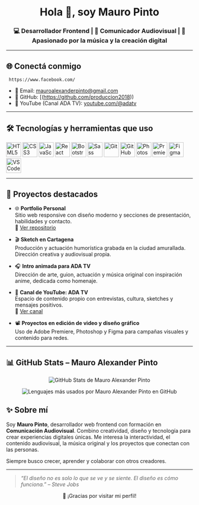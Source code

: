 <h1 align="center">Hola 👋, soy Mauro Pinto</h1>
<h3 align="center">💻 Desarrollador Frontend | 🎥 Comunicador Audiovisual | 🎵 Apasionado por la música y la creación digital</h3>

---

## 🌐 Conectá conmigo

     https://www.facebook.com/
- 📧 Email: mauroalexanderpinto@gmail.com
- 🧠 GitHub: [(https://github.com/produccion2018))
- 🎥 YouTube (Canal ADA TV): [youtube.com/@adatv](https://www.youtube.com/@adatv)


---

## 🛠️ Tecnologías y herramientas que uso

<p align="left">
  <img src="https://cdn.jsdelivr.net/gh/devicons/devicon/icons/html5/html5-original.svg" title="HTML5" width="40" height="40"/>
  <img src="https://cdn.jsdelivr.net/gh/devicons/devicon/icons/css3/css3-original.svg" title="CSS3" width="40" height="40"/>
  <img src="https://cdn.jsdelivr.net/gh/devicons/devicon/icons/javascript/javascript-original.svg" title="JavaScript" width="40" height="40"/>
  <img src="https://cdn.jsdelivr.net/gh/devicons/devicon/icons/react/react-original.svg" title="React" width="40" height="40"/>
  <img src="https://cdn.jsdelivr.net/gh/devicons/devicon/icons/bootstrap/bootstrap-original.svg" title="Bootstrap" width="40" height="40"/>
  <img src="https://cdn.jsdelivr.net/gh/devicons/devicon/icons/sass/sass-original.svg" title="Sass" width="40" height="40"/>
  <img src="https://cdn.jsdelivr.net/gh/devicons/devicon/icons/git/git-original.svg" title="Git" width="40" height="40"/>
  <img src="https://cdn.jsdelivr.net/gh/devicons/devicon/icons/github/github-original.svg" title="GitHub" width="40" height="40"/>
  <img src="https://cdn.jsdelivr.net/gh/devicons/devicon/icons/photoshop/photoshop-plain.svg" title="Photoshop" width="40" height="40"/>
  <img src="https://cdn.jsdelivr.net/gh/devicons/devicon/icons/premierepro/premierepro-original.svg" title="Premiere Pro" width="40" height="40"/>
  <img src="https://cdn.jsdelivr.net/gh/devicons/devicon/icons/figma/figma-original.svg" title="Figma" width="40" height="40"/>
  <img src="https://cdn.jsdelivr.net/gh/devicons/devicon/icons/vscode/vscode-original.svg" title="VS Code" width="40" height="40"/>
</p>

---

## 📂 Proyectos destacados

- 🌐 **Portfolio Personal**  
  Sitio web responsive con diseño moderno y secciones de presentación, habilidades y contacto.  
  🔗 [Ver repositorio](https://github.com/Drako01/portfolio)

- 🎬 **Sketch en Cartagena**  
  Producción y actuación humorística grabada en la ciudad amurallada. Dirección creativa y audiovisual propia.

- 🎧 **Intro animada para ADA TV**  
  Dirección de arte, guion, actuación y música original con inspiración anime, dedicada como homenaje.

- 📡 **Canal de YouTube: ADA TV**  
  Espacio de contenido propio con entrevistas, cultura, sketches y mensajes positivos.  
  🔗 [Ver canal](https://www.youtube.com/@adatv)

- 📽️ **Proyectos en edición de video y diseño gráfico**  
  Uso de Adobe Premiere, Photoshop y Figma para campañas visuales y contenido para redes.

---

## 📊 GitHub Stats – Mauro Alexander Pinto

<p align="center">
  <img src="https://github-readme-stats.vercel.app/api?username=Drako01&show_icons=true&theme=tokyonight" alt="GitHub Stats de Mauro Alexander Pinto">
</p>

<p align="center">
  <img src="https://github-readme-stats.vercel.app/api/top-langs/?username=Drako01&layout=compact&theme=tokyonight" alt="Lenguajes más usados por Mauro Alexander Pinto en GitHub">
</p>


## ✨ Sobre mí

Soy **Mauro Pinto**, desarrollador web frontend con formación en **Comunicación Audiovisual**. Combino creatividad, diseño y tecnología para crear experiencias digitales únicas. Me interesa la interactividad, el contenido audiovisual, la música original y los proyectos que conectan con las personas.

Siempre busco crecer, aprender y colaborar con otros creadores.

---

> *“El diseño no es solo lo que se ve y se siente. El diseño es cómo funciona.” – Steve Jobs*

<p align="center">
  🚀 ¡Gracias por visitar mi perfil!
</p>
